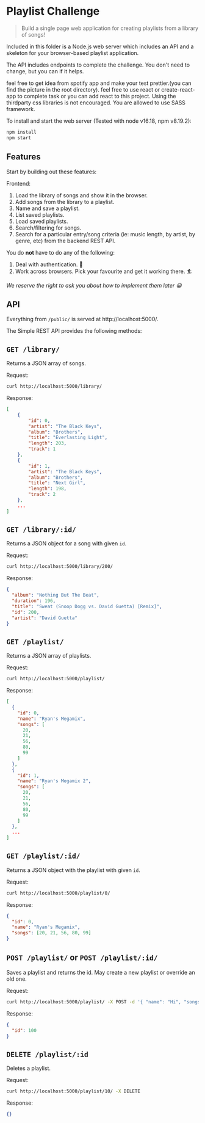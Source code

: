 # Playlist Challenge

> Build a single page web application for creating playlists from a library of
> songs!

Included in this folder is a Node.js web server which includes an API and a
skeleton for your browser-based playlist application.

The API includes endpoints to complete the challenge. You don't need to change,
but you can if it helps.

feel free to get idea from spotify app and make your test prettier.(you can find the picture in the root directory).
feel free to use react or create-react-app to complete task or you can add react to this project.
Using the thirdparty css libraries is not encouraged. You are allowed to use SASS framework.

To install and start the web server (Tested with node v16.18, npm v8.19.2):

```bash
npm install
npm start
```

## Features

Start by building out these features:

Frontend:

1. Load the library of songs and show it in the browser.
2. Add songs from the library to a playlist.
3. Name and save a playlist.
4. List saved playlists.
5. Load saved playlists.
6. Search/filtering for songs.
7. Search for a particular entry/song criteria (ie: music length, by artist, by genre, etc) from the backend REST API.

You do **not** have to do any of the following:

1. Deal with authentication. 🔐
2. Work across browsers. Pick your favourite and get it working there. 🏄

_We reserve the right to ask you about how to implement them later 😀_

## API

Everything from `/public/` is served at http://localhost:5000/.

The Simple REST API provides the following methods:

## `GET /library/`

Returns a JSON array of songs.

Request:

```bash
curl http://localhost:5000/library/
```

Response:

```json
[
    {
        "id": 0,
        "artist": "The Black Keys",
        "album": "Brothers",
        "title": "Everlasting Light",
        "length": 203,
        "track": 1
    },
    {
        "id": 1,
        "artist": "The Black Keys",
        "album": "Brothers",
        "title": "Next Girl",
        "length": 198,
        "track": 2
    },
    ...
]
```

## `GET /library/:id/`

Returns a JSON object for a song with given `id`.

Request:

```bash
curl http://localhost:5000/library/200/
```

Response:

```json
{
  "album": "Nothing But The Beat",
  "duration": 196,
  "title": "Sweat (Snoop Dogg vs. David Guetta) [Remix]",
  "id": 200,
  "artist": "David Guetta"
}
```

## `GET /playlist/`

Returns a JSON array of playlists.

Request:

```bash
curl http://localhost:5000/playlist/
```

Response:

```json
[
  {
    "id": 0,
    "name": "Ryan's Megamix",
    "songs": [
      20,
      21,
      56,
      80,
      99
    ]
  },
  {
    "id": 1,
    "name": "Ryan's Megamix 2",
    "songs": [
      20,
      21,
      56,
      80,
      99
    ]
  },
  ...
]
```

## `GET /playlist/:id/`

Returns a JSON object with the playlist with given `id`.

Request:

```bash
curl http://localhost:5000/playlist/0/
```

Response:

```json
{
  "id": 0,
  "name": "Ryan's Megamix",
  "songs": [20, 21, 56, 80, 99]
}
```

## `POST /playlist/` or `POST /playlist/:id/`

Saves a playlist and returns the id. May create a new playlist or override an
old one.

Request:

```bash
curl http://localhost:5000/playlist/ -X POST -d '{ "name": "Hi", "songs": [1,2,3,4]}' -H "Content-Type: application/json"
```

Response:

```json
{
  "id": 100
}
```

## `DELETE /playlist/:id`

Deletes a playlist.

Request:

```bash
curl http://localhost:5000/playlist/10/ -X DELETE
```

Response:

```json
{}
```
